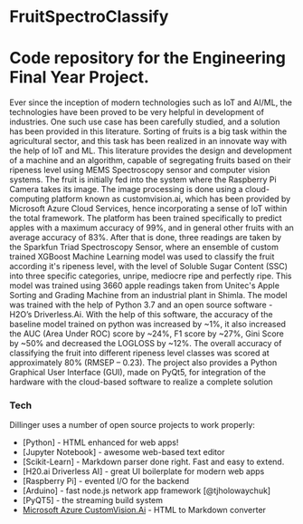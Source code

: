 # FruitSpectroClassify
# Code repository for the Engineering Final Year Project. 
Ever since the inception of modern technologies such as IoT and AI/ML, the technologies have been proved to be very helpful in development of industries. One such use case has been carefully studied, and a solution has been provided in this literature. Sorting of fruits is a big task within the agricultural sector, and this task has been realized in an innovate way with the help of IoT and ML. This literature provides the design and development of a machine and an algorithm, capable of segregating fruits based on their ripeness level using MEMS Spectroscopy sensor and computer vision systems. The fruit is initially fed into the system where the Raspberry Pi Camera takes its image. The image processing is done using a cloud-computing platform known as customvision.ai, which has been provided by Microsoft Azure Cloud Services, hence incorporating a sense of IoT within the total framework. The platform has been trained specifically to predict apples with a maximum accuracy of 99%, and in general other fruits with an average accuracy of 83%. After that is done, three readings are taken by the Sparkfun Triad Spectroscopy Sensor, where an ensemble of custom trained XGBoost Machine Learning model was used to classify the fruit according it's ripeness level, with the level of Soluble Sugar Content (SSC) into three specific categories, unripe, mediocre ripe and perfectly ripe. This model was trained using 3660 apple readings taken from Unitec's Apple Sorting and Grading Machine from an industrial plant in Shimla. The model was trained with the help of Python 3.7 and an open source software - H2O’s Driverless.Ai. With the help of this software, the accuracy of the baseline model trained on python was increased by ~1%, it also increased the AUC (Area Under ROC) score by ~24%, F1 score by ~27%, Gini Score by ~50% and decreased the LOGLOSS by ~12%. The overall accuracy of classifying the fruit into different ripeness level classes was scored at approximately 80% (RMSEP – 0.23). The project also provides a Python Graphical User Interface (GUI), made on PyQt5, for integration of the hardware with the cloud-based software to realize a complete solution

### Tech

Dillinger uses a number of open source projects to work properly:

* [Python] - HTML enhanced for web apps!
* [Jupyter Notebook] - awesome web-based text editor
* [Scikit-Learn] - Markdown parser done right. Fast and easy to extend.
* [H20.ai Driverless AI] - great UI boilerplate for modern web apps
* [Raspberry Pi] - evented I/O for the backend
* [Arduino] - fast node.js network app framework [@tjholowaychuk]
* [PyQT5] - the streaming build system
* [Microsoft Azure CustomVision.Ai](https://breakdance.github.io/breakdance/) - HTML to Markdown converter
